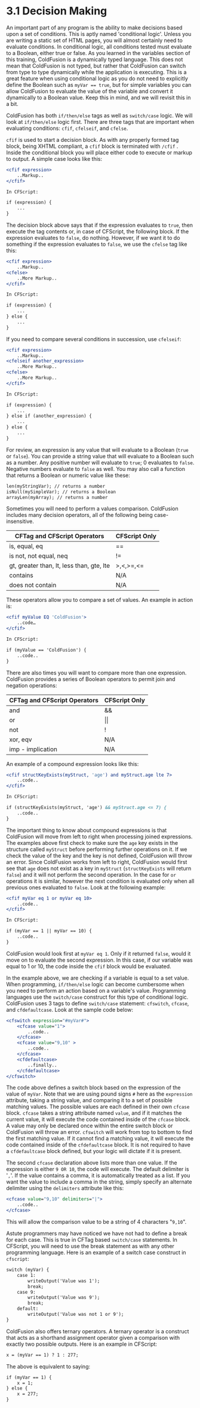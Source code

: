# 3.1 Decision Making

An important part of any program is the ability to make decisions based upon a set of conditions. This is aptly named 'conditional logic'. Unless you are writing a static set of HTML pages, you will almost certainly need to evaluate conditions. In conditional logic, all conditions tested must evaluate to a Boolean, either true or false. As you learned in the variables section of this training, ColdFusion is a dynamically typed language. This does not mean that ColdFusion is not typed, but rather that ColdFusion can switch from type to type dynamically while the application is executing. This is a great feature when using conditional logic as you do not need to explicitly define the Boolean such as `myVar == true`, but for simple variables you can allow ColdFusion to evaluate the value of the variable and convert it dynamically to a Boolean value. Keep this in mind, and we will revisit this in a bit.

ColdFusion has both `if/then/else` tags as well as `switch/case` logic. We will look at `if/then/else` logic first. There are three tags that are important when evaluating conditions: `cfif`, `cfelseif`, and `cfelse`.

`cfif` is used to start a decision block. As with any properly formed tag block, being XHTML compliant, a `cfif` block is terminated with `/cfif` . Inside the conditional block you will place either code to execute or markup to output. A simple case looks like this:

```cfml
<cfif expression>
    ..Markup..
</cfif>

In CFScript:

if (expression) {
    ...
}
```

The decision block above says that if the expression evaluates to `true`, then execute the tag contents or, in case of CFScript, the following block. If the expression evaluates to `false`, do nothing. However, if we want it to do something if the expression evaluates to `false`, we use the `cfelse` tag like this:

```cfml
<cfif expression>
    ..Markup..
<cfelse>
    ..More Markup..
</cfif>

In CFScript:

if (expression) {
    ...
} else {
    ...
}
```

If you need to compare several conditions in succession, use `cfelseif`:

```cfml
<cfif expression>
    ..Markup..
<cfelseif another_expression>
    ..More Markup..
<cfelse>
    ..More Markup..
</cfif>

In CFScript:

if (expression) {
    ...
} else if (another_expression) {
    ...
} else {
    ...
}
```

For review, an expression is any value that will evaluate to a Boolean (`true` or `false`). You can provide a string value that will evaluate to a Boolean such as a number. Any positive number will evaluate to `true`; 0 evaluates to `false`. Negative numbers evaluate to `false` as well. You may also call a function that returns a Boolean or numeric value like these:

```cfml
len(myStringVar); // returns a number
isNull(mySimpleVar); // returns a Boolean
arrayLen(myArray); // returns a number
```

Sometimes you will need to perform a values comparison. ColdFusion includes many decision operators, all of the following being case-insensitive.

| CFTag and CFScript Operators | CFScript Only |
| --- | --- |
| is, equal, eq | == |
| is not, not equal, neq | != |
| gt, greater than, lt, less than, gte, lte | >,<,>=,<= |
| contains | N/A |
| does not contain | N/A |

These operators allow you to compare a set of values. An example in action is:

```cfml
<cfif myValue EQ 'ColdFusion'>
    ..code…
</cfif>

In CFScript:

if (myValue == 'ColdFusion') {
    ..code..
}
```

There are also times you will want to compare more than one expression. ColdFusion provides a series of Boolean operators to permit join and negation operations:

| CFTag and CFScript Operators | CFScript Only |
| --- | --- |
| and | && |
| or | \|\| |
| not | ! |
| xor, eqv | N/A |
| imp - implication | N/A |

An example of a compound expression looks like this:

```cfml
<cfif structKeyExists(myStruct, 'age') and myStruct.age lte 7>
    ..code..
</cfif>

In CFScript:

if (structKeyExists(myStruct, 'age') && myStruct.age <= 7) {
    ..code..
}
```

The important thing to know about compound expressions is that ColdFusion will move from left to right when processing joined expressions. The examples above first check to make sure the `age` key exists in the structure called `myStruct` before performing further operations on it. If we check the value of the key and the key is not defined, ColdFusion will throw an error. Since ColdFusion works from left to right, ColdFusion would first see that `age` does not exist as a key in `myStruct` (`structKeyExists` will return `false`) and it will not perform the second operation. In the case for `or` operations it is similar, however the next condition is evaluated only when all previous ones evaluated to `false`. Look at the following example:

```cfml
<cfif myVar eq 1 or myVar eq 10>
    ..code..
</cfif>

In CFScript:

if (myVar == 1 || myVar == 10) {
    ..code..
}
```

ColdFusion would look first at `myVar eq 1`. Only if it returned `false`, would it move on to evaluate the second expression. In this case, if our variable was equal to 1 or 10, the code inside the `cfif` block would be evaluated.

In the example above, we are checking if a variable is equal to a set value. When programming, `if/then/else` logic can become cumbersome when you need to perform an action based on a variable's value. Programming languages use the `switch/case` construct for this type of conditional logic. ColdFusion uses 3 tags to define `switch/case` statement: `cfswitch`, `cfcase`, and `cfdefaultcase`. Look at the sample code below:

```cfml
<cfswitch expression="#myVar#">
    <cfcase value="1">
        ..code..
    </cfcase>
    <cfcase value="9,10" >
        ..code..
    </cfcase>
    <cfdefaultcase>
        ..finally..
    </cfdefaultcase>
</cfswitch>
```

The code above defines a switch block based on the expression of the value of `myVar`. Note that we are using pound signs `#` here as the `expression` attribute, taking a string value, and comparing it to a set of possible matching values. The possible values are each defined in their own `cfcase` block. `cfcase` takes a string attribute named `value`, and if it matches the current value, it will execute the code contained inside of the `cfcase` block. A value may only be declared once within the entire switch block or ColdFusion will throw an error. `cfswitch` will work from top to bottom to find the first matching value. If it cannot find a matching value, it will execute the code contained inside of the `cfdefaultcase` block. It is not required to have a `cfdefaultcase` block defined, but your logic will dictate if it is present.

The second `cfcase` declaration above lists more than one value. If the expression is either `9 OR 10`, the code will execute. The default delimiter is '`,`'. If the value contains a comma, it is automatically treated as a list. If you want the value to include a comma in the string, simply specify an alternate delimiter using the `delimiters` attribute like this:

```cfml
<cfcase value="9,10" delimiters="|">
    ..code..
</cfcase>
```

This will allow the comparison value to be a string of 4 characters "`9,10`".

Astute programmers may have noticed we have not had to define a break for each case. This is true in CFTag based `switch/case` statements. In CFScript, you will need to use the break statement as with any other programming language. Here is an example of a switch case construct in `cfscript`:

```cfml
switch (myVar) {
    case 1:
        writeOutput('Value was 1');
        break;
    case 9:
        writeOutput('Value was 9');
        break;
    default:
        writeOutput('Value was not 1 or 9');
}
```

ColdFusion also offers ternary operators. A ternary operator is a construct that acts as a shorthand assignment operator given a comparison with exactly two possible outputs. Here is an example in CFScript:

```cfml
x = (myVar == 1) ? 1 : 277;
```

The above is equivalent to saying:

```cfml
if (myVar == 1) {
    x = 1;
} else {
    x = 277;
}
```
